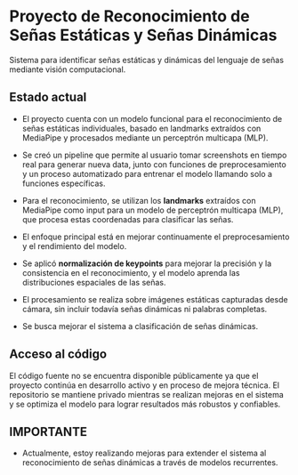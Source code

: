 # Proyecto de Reconocimiento de Señas Estáticas y Señas Dinámicas

Sistema para identificar señas estáticas y dinámicas del lenguaje de señas mediante visión computacional.

## Estado actual

- El proyecto cuenta con un modelo funcional para el reconocimiento de señas estáticas individuales, basado en landmarks extraídos con MediaPipe y procesados mediante un perceptrón multicapa (MLP).

- Se creó un pipeline que permite al usuario tomar screenshots en tiempo real para generar nueva data, junto con funciones de preprocesamiento y un proceso automatizado para entrenar el modelo llamando solo a funciones específicas.

- Para el reconocimiento, se utilizan los **landmarks** extraídos con MediaPipe como input para un modelo de perceptrón multicapa (MLP), que procesa estas coordenadas para clasificar las señas.

- El enfoque principal está en mejorar continuamente el preprocesamiento y el rendimiento del modelo.

- Se aplicó **normalización de keypoints** para mejorar la precisión y la consistencia en el reconocimiento, y el modelo aprenda las distribuciones espaciales de las señas.

- El procesamiento se realiza sobre imágenes estáticas capturadas desde cámara, sin incluir todavía señas dinámicas ni palabras completas.

- Se busca mejorar el sistema a clasificación de señas dinámicas.
  
## Acceso al código

El código fuente no se encuentra disponible públicamente ya que el proyecto continúa en desarrollo activo y en proceso de mejora técnica. El repositorio se mantiene privado mientras se realizan mejoras en el sistema y se optimiza el modelo para lograr resultados más robustos y confiables.

## IMPORTANTE

- Actualmente, estoy realizando mejoras para extender el sistema al reconocimiento de señas dinámicas a través de modelos recurrentes.

